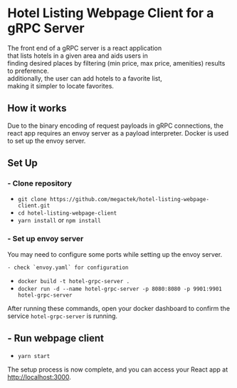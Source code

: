 # Hotel Listing Webpage Client for a gRPC Server

The front end of a gRPC server is a react application \
that lists hotels in a given area and aids users in \
finding desired places by
filtering (min price, max price, amenities) results to preference.\
additionally, the user can add hotels to a favorite list, \
making it simpler to locate favorites.

## How it works

Due to the binary encoding of request payloads in gRPC connections, the react app requires an envoy server as a payload interpreter.
Docker is used to set up the envoy server.

## Set Up

### - Clone repository

- `git clone https://github.com/megactek/hotel-listing-webpage-client.git`
- `cd hotel-listing-webpage-client`
- `yarn install` or `npm install`

### - Set up envoy server

You may need to configure some ports while setting up the envoy server.

    - check `envoy.yaml` for configuration

- `docker build -t hotel-grpc-server .`
- `docker run -d --name hotel-grpc-server -p 8080:8080 -p 9901:9901 hotel-grpc-server`

After running these commands, open your docker dashboard to confirm the service `hotel-grpc-server` is running.

## - Run webpage client

- `yarn start`

The setup process is now complete, and you can access your React app at [http://localhost:3000](ttp://localhost:3000/).

